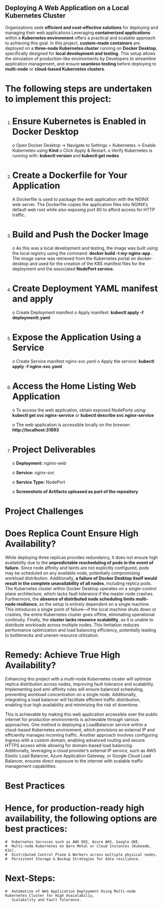 ## Deploying A Web Application on a Local Kubernetes Cluster

Organizations seek **efficient and cost-effective solutions** for deploying and managing their web applications.Leveraging **containerized applications** within a **Kubernetes environment** offers a practical and scalable approach to achieving this goal. In this project, **custom-made containers** are deployed on a **three-node Kubernetes cluster** running on **Docker Desktop**, specifically designed for **local development and testing**. This setup allows the simulation of production-like environments by Developers to streamline application management, and ensure **seamless testing** before deploying to **multi-node** or **cloud-based Kubernetes clusters**.

# The following steps are undertaken to implement this project:

1.	# Ensure Kubernetes is Enabled in Docker Desktop

    o	Open Docker Desktop → Navigate to Settings > Kubernetes → Enable Kubernetes using **Kind**
    o	Click Apply & Restart.
    o	Verify Kubernetes is running with: **kubectl version** and **kubectl get nodes**

2.	# Create a Dockerfile for Your Application
    A Dockerfile is used to package the web application with the NGINX web server. The Dockerfile copies the application files into NGINX’s default web root while also exposing port 80 to afford access for HTTP traffic.

3.	# Build and Push the Docker Image 

    o	As this was a local development and testing, the image was built using the local registry using the command: **docker build -t my-nginx-app .** The image name was retrieved from the Kubernetes portal on docker-desktop and used for the creation of the K8S manifest files for the deployment and the associated **NodePort service.**

4.	# Create Deployment YAML manifest and apply 

    o	Create Deployment manifest 
    o	Apply manifest: **kubectl apply -f deploymentt.yaml** 

5.	# Expose the Application Using a Service

    o	Create Service manifest nginx-svc.yaml
    o	Apply the service: **kubectl apply -f nginx-svc.yaml**

6.	# Access the Home Listing Web Application

    o	To access the web application, obtain exposed NodePorts using:  
        **kubectl get svc nginx-service** or 
        **kubectl describe svc nginx-service**

    o	The web application is accessible locally on the browser: **http://localhost:31693**

7.  # Project Deliverables

     o	**Deployment:** nginix-web

     o	**Service:** nginx-svc

     o	**Service Type:** NodePort  

     o	**Screenshots of Artifacts uploased as part of the repository** 
   
        
    
# Project Challenges

# Does Replica Count Ensure High Availability?

While deploying three replicas provides redundancy, it does not ensure high availability due to the **unpredictable rescheduling of pods in the event of failure.** Since node affinity and taints are not explicitly configured, pods may be scheduled on any available node, potentially compromising workload distribution. Additionally, **a failure of Docker Desktop itself would result in the complete unavailability of all nodes**, including replica pods. The Kubernetes cluster within Docker Desktop operates on a single-control plane architecture, which lacks fault tolerance if the master node crashes. Furthermore, the **absence of distributed node scheduling limits multi-node resilience**, as the setup is entirely dependent on a single machine. This introduces a single point of failure—if the local machine shuts down or crashes, the entire Kubernetes cluster goes offline, eliminating operational continuity. Finally, the **cluster lacks resource scalability**, as it is unable to distribute workloads across multiple nodes. This limitation reduces performance optimization and load balancing efficiency, potentially leading to bottlenecks and uneven resource utilization.

# Remedy: Achieve True High Availability?

Enhancing this project with a multi-node Kubernetes cluster will optimize replica distribution across nodes, improving fault tolerance and scalability. Implementing pod anti-affinity rules will ensure balanced scheduling, preventing workload concentration on a single node. Additionally, integrating a load balancer will facilitate efficient traffic distribution, enabling true high availability and minimizing the risk of downtime. 

This is achievable by making this web application accessible over the public internet for production environments is achievable through various approaches. One method is deploying a LoadBalancer service within a cloud-based Kubernetes environment, which provisions an external IP and efficiently manages incoming traffic. Another approach involves configuring Ingress with a custom domain, enabling advanced routing and secure HTTPS access while allowing for domain-based load balancing. Additionally, leveraging a cloud provider’s external IP service, such as AWS Elastic Load Balancer, Azure Application Gateway, or Google Cloud Load Balancer, ensures direct exposure to the internet with scalable traffic management capabilities.


# Best Practices

# Hence, for production-ready high availability, the following options are best practices:

    #  Kubernetes Services such as AWS EKS, Azure AKS, Google GKE.
	#  Multi-node Kubernetes on Bare Metal or Cloud Instances (Kubeadm, K3s).
	#  Distributed Control Plane & Workers across multiple physical nodes.
	#  Persistent Storage & Backup Strategies for data resilience.


# Next-Steps:

    #  Automation of Web Application Deployment Using Multi-node Kubernetes Cluster for High Avaialabiliy,   
       Scalability and Fault Tolerance.







